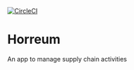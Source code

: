 [![CircleCI](https://circleci.com/gh/KMaina/Horreum.svg?style=svg)](https://circleci.com/gh/KMaina/Horreum)

# Horreum
An app to manage supply chain activities
